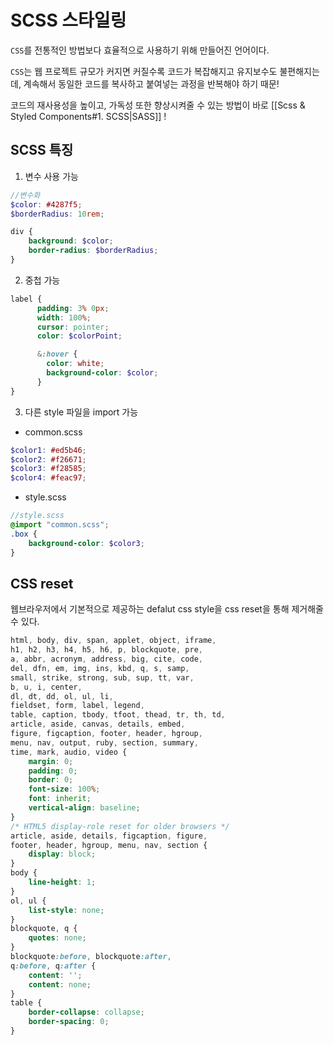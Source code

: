 
# SCSS 스타일링

`CSS`를 전통적인 방법보다 효율적으로 사용하기 위해 만들어진 언어이다.

`CSS`는 웹 프로젝트 규모가 커지면 커질수록 코드가 복잡해지고 유지보수도 불편해지는데, 계속해서 동일한 코드를 복사하고 붙여넣는 과정을 반복해야 하기 때문!

코드의 재사용성을 높이고, 가독성 또한 향상시켜줄 수 있는 방법이 바로 [[Scss  & Styled Components#1. SCSS|SASS]] !

## SCSS 특징
1. 변수 사용 가능
```scss
//변수화
$color: #4287f5;
$borderRadius: 10rem;

div {
	background: $color;
	border-radius: $borderRadius;
}
```

2. 중첩 가능
```scss
label {
      padding: 3% 0px;
      width: 100%;
      cursor: pointer;
      color: $colorPoint;

      &:hover {
        color: white;
        background-color: $color;
      }
}
```

3. 다른 style 파일을 import 가능
* common.scss
```scss
$color1: #ed5b46; 
$color2: #f26671; 
$color3: #f28585; 
$color4: #feac97;
```
*  style.scss
```scss
//style.scss
@import "common.scss";
.box {
	background-color: $color3;
}
```

## CSS reset
웹브라우저에서 기본적으로 제공하는 defalut css style을 css reset을 통해 제거해줄 수 있다.

```css
html, body, div, span, applet, object, iframe,
h1, h2, h3, h4, h5, h6, p, blockquote, pre,
a, abbr, acronym, address, big, cite, code,
del, dfn, em, img, ins, kbd, q, s, samp,
small, strike, strong, sub, sup, tt, var,
b, u, i, center,
dl, dt, dd, ol, ul, li,
fieldset, form, label, legend,
table, caption, tbody, tfoot, thead, tr, th, td,
article, aside, canvas, details, embed, 
figure, figcaption, footer, header, hgroup, 
menu, nav, output, ruby, section, summary,
time, mark, audio, video {
	margin: 0;
	padding: 0;
	border: 0;
	font-size: 100%;
	font: inherit;
	vertical-align: baseline;
}
/* HTML5 display-role reset for older browsers */
article, aside, details, figcaption, figure, 
footer, header, hgroup, menu, nav, section {
	display: block;
}
body {
	line-height: 1;
}
ol, ul {
	list-style: none;
}
blockquote, q {
	quotes: none;
}
blockquote:before, blockquote:after,
q:before, q:after {
	content: '';
	content: none;
}
table {
	border-collapse: collapse;
	border-spacing: 0;
}
```